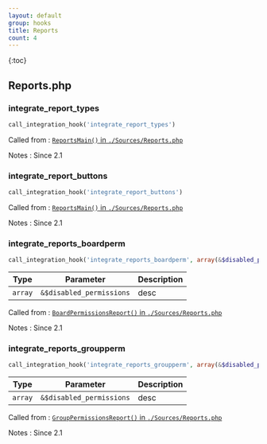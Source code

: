 ```yaml
---
layout: default
group: hooks
title: Reports
count: 4
---
```

{:toc}
## Reports.php
### integrate_report_types

```php
call_integration_hook('integrate_report_types')
```


Called from
: [`ReportsMain()` in `./Sources/Reports.php`](../docs/reports.html#reportsmain)

Notes
: Since 2.1

### integrate_report_buttons

```php
call_integration_hook('integrate_report_buttons')
```


Called from
: [`ReportsMain()` in `./Sources/Reports.php`](../docs/reports.html#reportsmain)

Notes
: Since 2.1

### integrate_reports_boardperm

```php
call_integration_hook('integrate_reports_boardperm', array(&$disabled_permissions))
```

Type|Parameter|Description
---|---|---
`array`|`&$disabled_permissions`|desc

Called from
: [`BoardPermissionsReport()` in `./Sources/Reports.php`](../docs/reports.html#boardpermissionsreport)

Notes
: Since 2.1

### integrate_reports_groupperm

```php
call_integration_hook('integrate_reports_groupperm', array(&$disabled_permissions))
```

Type|Parameter|Description
---|---|---
`array`|`&$disabled_permissions`|desc

Called from
: [`GroupPermissionsReport()` in `./Sources/Reports.php`](../docs/reports.html#grouppermissionsreport)

Notes
: Since 2.1

